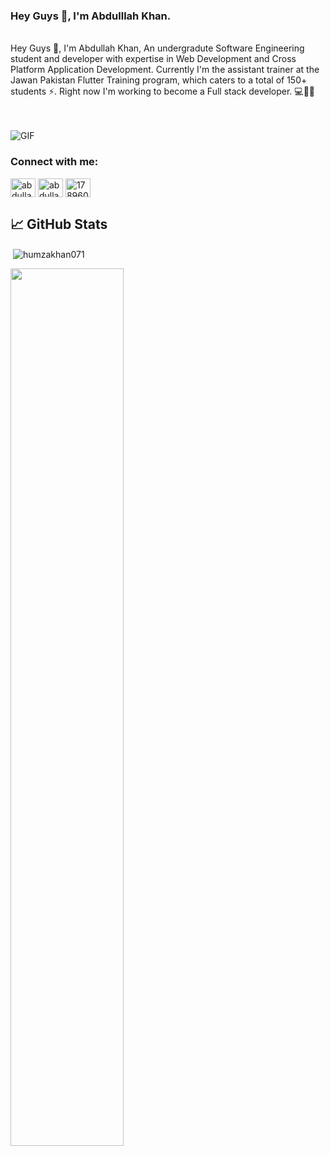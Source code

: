 ### Hey Guys 👋, I'm Abdulllah Khan.
<br />
Hey Guys 👋, I'm Abdullah Khan, An undergradute Software Engineering student and developer with expertise in Web Development and Cross Platform Application Development. Currently I'm the assistant trainer at the Jawan Pakistan Flutter Training program, which caters to a total of 150+ students ⚡️. Right now I'm working to become a Full stack developer. 💻👨‍💻

  <br>  <br>
  <img align="center" alt="GIF" src="https://media1.giphy.com/media/xT9IgzoKnwFNmISR8I/giphy.gif?cid=790b76116e06d76667e41a1df36e7a51156a1a7edab80f0a&rid=giphy.gif&ct=g" />

<h3 align="left">Connect with me:</h3>
<p align="left">
<a href="https://twitter.com/abdulla79564218" target="blank"><img align="center" src="https://raw.githubusercontent.com/rahuldkjain/github-profile-readme-generator/master/src/images/icons/Social/twitter.svg" alt="abdulla79564218" height="30" width="40" /></a>
<a href="https://linkedin.com/in/abdullah khan" target="blank"><img align="center" src="https://raw.githubusercontent.com/rahuldkjain/github-profile-readme-generator/master/src/images/icons/Social/linked-in-alt.svg" alt="abdullah khan" height="30" width="40" /></a>
<a href="https://stackoverflow.com/users/17896071" target="blank"><img align="center" src="https://raw.githubusercontent.com/rahuldkjain/github-profile-readme-generator/master/src/images/icons/Social/stack-overflow.svg" alt="17896071" height="30" width="40" /></a>
 




## &#x1f4c8; GitHub Stats

<p>&nbsp;<img align="center" src="https://github-readme-stats.vercel.app/api?username=Abdulla-Khan&show_icons=true&locale=en" alt="humzakhan071" /></p>



<img align="center" src="https://github-readme-streak-stats.herokuapp.com/?user=Abdulla-Khan&theme=dracula"  width=60% />
